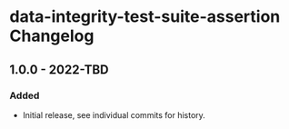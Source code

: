 # data-integrity-test-suite-assertion Changelog

## 1.0.0 - 2022-TBD

### Added
- Initial release, see individual commits for history.
